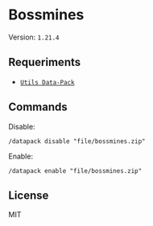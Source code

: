 # Bossmines

Version: `1.21.4`

## Requeriments

- [`Utils Data-Pack`](https://modrinth.com/datapack/lullaby-utils)

## Commands

Disable:

```mcfunction
/datapack disable "file/bossmines.zip"
```

Enable:

```mcfunction
/datapack enable "file/bossmines.zip"
```

## License

MIT
